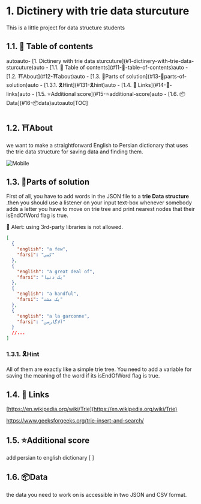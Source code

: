 # 1. Dictinery with trie data sturcuture

This is a little project for data structure students

## 1.1. 💾 Table of contents

<!-- TOC -->autoauto- [1. Dictinery with trie data sturcuture](#1-dictinery-with-trie-data-sturcuture)auto    - [1.1. 💾 Table of contents](#11-💾-table-of-contents)auto    - [1.2. ⛩About](#12-⛩about)auto    - [1.3. 🎯Parts of solution](#13-🎯parts-of-solution)auto        - [1.3.1. 🎗Hint](#131-🎗hint)auto    - [1.4. 🔗 Links](#14-🔗-links)auto    - [1.5. ⭐️Additional score](#15-⭐️additional-score)auto    - [1.6. 📦Data](#16-📦data)autoauto<!-- /TOC -->[TOC]

## 1.2. ⛩About

we want to make a straightforward English to Persian dictionary that uses the trie data structure for saving data and finding them.

![Mobile](/Users/parsa199/study/dictionery/Mobile.jpg)

## 1.3. 🎯Parts of solution

First of all, you have to add words in the JSON file to a **trie Data structure** .then you should use a listener on your input text-box whenever somebody adds a letter you have to move on trie tree and print nearest nodes that their isEndOfWord flag is true.

🚨 Alert: using 3rd-party libraries is not allowed.

```json
[
  {
    "english": "a few",
    "farsi": "کمي"
  },
  {
    "english": "a great deal of",
    "farsi": "يک دنيا"
  },
  {
    "english": "a handful",
    "farsi": "يک مشت"
  },
  {
    "english": "a la garconne",
    "farsi": "آلاگارسن"
  }
  //...
]
```

### 1.3.1. 🎗Hint

All of them are exactly like a simple trie tree. You need to add a variable for saving the meaning of the word if its isEndOfWord flag is true.

## 1.4. 🔗 Links

[https://en.wikipedia.org/wiki/Trie](https://en.wikipedia.org/wiki/Trie)

https://www.geeksforgeeks.org/trie-insert-and-search/

## 1.5. ⭐️Additional score

add persian to english dictionary [ ]

## 1.6. 📦Data

the data you need to work on is accessible in two JSON and CSV format.

[data.zip]: ./data.zip
